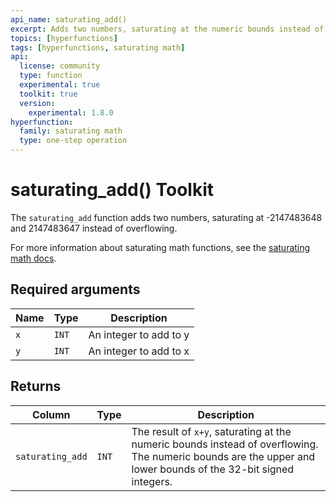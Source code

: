 ```yaml
---
api_name: saturating_add()
excerpt: Adds two numbers, saturating at the numeric bounds instead of overflowing
topics: [hyperfunctions]
tags: [hyperfunctions, saturating math]
api:
  license: community
  type: function
  experimental: true
  toolkit: true
  version:
    experimental: 1.8.0
hyperfunction:
  family: saturating math
  type: one-step operation
---
```


# saturating_add()  <Tag type="toolkit">Toolkit</Tag><Tag type="experimental-toolkit" content="Experimental" />

The `saturating_add` function adds two numbers, saturating at -2147483648 and 2147483647 instead of overflowing.

For more information about saturating math functions, see the
[saturating math docs][saturating-math-docs].

## Required arguments

|Name|Type|Description|
|-|-|-|
|`x`|`INT`| An integer to add to y|
|`y`|`INT`| An integer to add to x |

## Returns

|Column|Type|Description|
|-|-|-|
|`saturating_add`|`INT`| The result of `x+y`, saturating at the numeric bounds instead of overflowing. The numeric bounds are the upper and lower bounds of the 32-bit signed integers.|

[saturating-math-docs]: /api/:currentVersion:/hyperfunctions/saturating_math/
